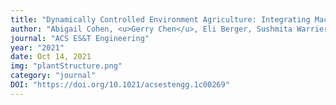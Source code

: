 ```yaml
---
title: "Dynamically Controlled Environment Agriculture: Integrating Machine Learning and Mechanistic and Physiological Models for Sustainable Food Cultivation"
author: "Abigail Cohen, <u>Gerry Chen</u>, Eli Berger, Sushmita Warrier, Guanghui Lan, Emily Grubert, Frank Dellaert, and Yongsheng Chen"
journal: "ACS ES&T Engineering"
year: "2021"
date: Oct 14, 2021
img: "plantStructure.png"
category: "journal"
DOI: "https://doi.org/10.1021/acsestengg.1c00269"
---
```

